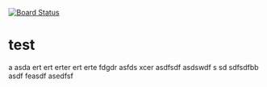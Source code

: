 [![Board Status](https://dev.azure.com/chench-testing/fd4bce99-6463-4846-be62-337e80d5b6da/a07489c4-a44d-4486-b5cf-e7b6a85eaa3f/_apis/work/boardbadge/4d2f6d2f-f13c-4b7c-93cd-e0dfa9af4901)](https://dev.azure.com/chench-testing/fd4bce99-6463-4846-be62-337e80d5b6da/_boards/board/t/a07489c4-a44d-4486-b5cf-e7b6a85eaa3f/Microsoft.RequirementCategory)
# test
a
asda
ert
ert
erter
ert
erte
fdgdr
asfds
xcer
asdfsdf
asdswdf
s
sd
sdfsdfbb
asdf
feasdf
asedfsf
